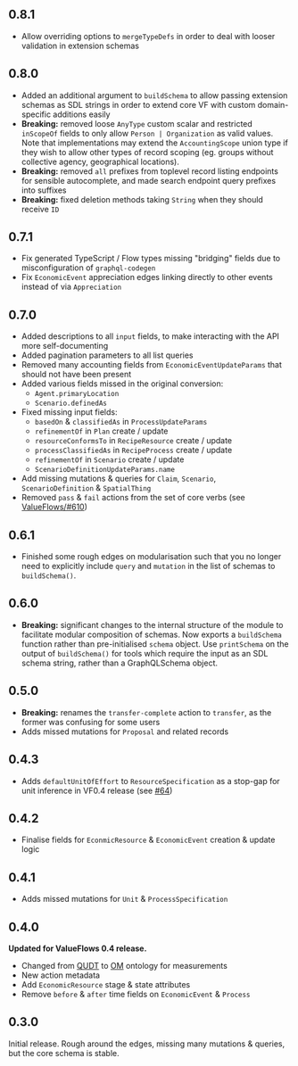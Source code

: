 ## 0.8.1

- Allow overriding options to `mergeTypeDefs` in order to deal with looser validation in extension schemas

## 0.8.0

- Added an additional argument to `buildSchema` to allow passing extension schemas as SDL strings in order to extend core VF with custom domain-specific additions easily
- **Breaking:** removed loose `AnyType` custom scalar and restricted `inScopeOf` fields to only allow `Person | Organization` as valid values. Note that implementations may extend the `AccountingScope` union type if they wish to allow other types of record scoping (eg. groups without collective agency, geographical locations).
- **Breaking:** removed `all` prefixes from toplevel record listing endpoints for sensible autocomplete, and made search endpoint query prefixes into suffixes
- **Breaking:** fixed deletion methods taking `String` when they should receive `ID`

## 0.7.1

- Fix generated TypeScript / Flow types missing "bridging" fields due to misconfiguration of `graphql-codegen`
- Fix `EconomicEvent` appreciation edges linking directly to other events instead of via `Appreciation`

## 0.7.0

- Added descriptions to all `input` fields, to make interacting with the API more self-documenting
- Added pagination parameters to all list queries
- Removed many accounting fields from `EconomicEventUpdateParams` that should not have been present
- Added various fields missed in the original conversion:
	- `Agent.primaryLocation`
	- `Scenario.definedAs`
- Fixed missing input fields:
	- `basedOn` & `classifiedAs` in `ProcessUpdateParams`
	- `refinementOf` in `Plan` create / update
	- `resourceConformsTo` in `RecipeResource` create / update
	- `processClassifiedAs` in `RecipeProcess` create / update
	- `refinementOf` in `Scenario` create / update
	- `ScenarioDefinitionUpdateParams.name`
- Add missing mutations & queries for `Claim`, `Scenario`, `ScenarioDefinition` & `SpatialThing`
- Removed `pass` & `fail` actions from the set of core verbs (see [ValueFlows/#610](https://github.com/valueflows/valueflows/issues/610))

## 0.6.1

- Finished some rough edges on modularisation such that you no longer need to explicitly include `query` and `mutation` in the list of schemas to `buildSchema()`.

## 0.6.0

- **Breaking:** significant changes to the internal structure of the module to facilitate modular composition of schemas. Now exports a `buildSchema` function rather than pre-initialised `schema` object. Use `printSchema` on the output of `buildSchema()` for tools which require the input as an SDL schema string, rather than a GraphQLSchema object.

## 0.5.0

- **Breaking:** renames the `transfer-complete` action to `transfer`, as the former was confusing for some users
- Adds missed mutations for `Proposal` and related records

## 0.4.3

- Adds `defaultUnitOfEffort` to `ResourceSpecification` as a stop-gap for unit inference in VF0.4 release (see [#64](https://github.com/valueflows/vf-graphql/issues/64))

## 0.4.2

- Finalise fields for `EconmicResource` & `EconomicEvent` creation & update logic

## 0.4.1

- Adds missed mutations for `Unit` & `ProcessSpecification`

## 0.4.0

**Updated for ValueFlows 0.4 release.**

- Changed from [QUDT](http://www.qudt.org/pages/QUDToverviewPage.html) to [OM](https://github.com/HajoRijgersberg/OM) ontology for measurements
- New action metadata
- Add `EconomicResource` stage & state attributes
- Remove `before` & `after` time fields on `EconomicEvent` & `Process`

## 0.3.0

Initial release. Rough around the edges, missing many mutations & queries, but the core schema is stable.
